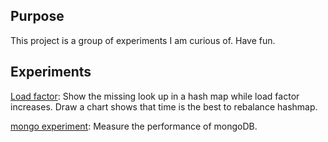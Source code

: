 ## Purpose

This project is a group of experiments I am curious of. Have fun.

## Experiments

[Load factor](java/src/main/java/personal/experiments/loadfactor): Show the missing look up in a hash map while load factor increases. Draw a chart shows that time is the best to rebalance hashmap. 

[mongo experiment](python/mongodb_exp/): Measure the performance of mongoDB.
